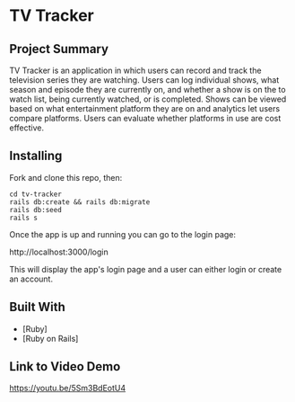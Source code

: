 # TV Tracker


## Project Summary

TV Tracker is an application in which users can record and track the television series they are watching. Users can log individual shows, what season and episode they are currently on, and whether a show is on the to watch list, being currently watched, or is completed. Shows can be viewed based on what entertainment platform they are on and analytics let users compare platforms. Users can evaluate whether platforms in use are cost effective.


## Installing

Fork and clone this repo, then:

```
cd tv-tracker
rails db:create && rails db:migrate
rails db:seed
rails s
```

Once the app is up and running you can go to the login page:

http://localhost:3000/login

This will display the app's login page and a user can either login or create an account.


## Built With

* [Ruby]
* [Ruby on Rails]


## Link to Video Demo

https://youtu.be/5Sm3BdEotU4
